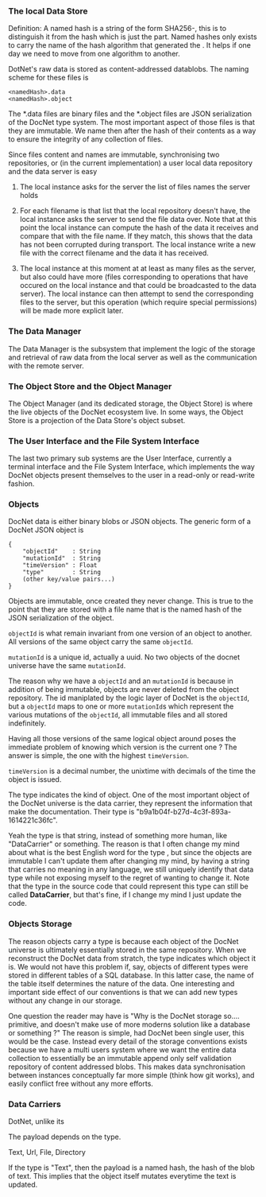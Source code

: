 
### The local Data Store

Definition: A named hash is a string of the form SHA256-<HEXCODE>, this is to distinguish it from the hash which is just the <HEXCODE> part. Named hashes only exists to carry the name of the hash algorithm that generated the <HEXCODE>. It helps if one day we need to move from one algorithm to another. 

DotNet's raw data is stored as content-addressed datablobs. The naming scheme for these files is

    <namedHash>.data
    <namedHash>.object

The *.data files are binary files and the *.object files are JSON serialization of the DocNet type system. The most important aspect of those files is that they are immutable. We name then after the hash of their contents as a way to ensure the integrity of any collection of files. 

Since files content and names are immutable, synchronising two repositories, or (in the current implementation) a user local data repository and the data server is easy

1. The local instance asks for the server the list of files names the server holds

2. For each filename is that list that the local repository doesn't have, the local instance asks the server to send the file data over. Note that at this point the local instance can compute the hash of the data it receives and compare that with the file name. If they match, this shows that the data has not been corrupted during transport. The local instance write a new file with the correct filename and the data it has received. 

3. The local instance at this moment at at least as many files as the server, but also could have more (files corresponding to operations that have occured on the local instance and that could be broadcasted to the data server). The local instance can then attempt to send the corresponding files to the server, but this operation (which require special permissions) will be made more explicit later.


### The Data Manager 

The Data Manager is the subsystem that implement the logic of the storage and retrieval of raw data from the local server as well as the communication with the remote server.

### The Object Store and the Object Manager


The Object Manager (and its dedicated storage, the Object Store) is where the live objects of the DocNet ecosystem live. In some ways, the Object Store is a projection of the Data Store's object subset.

### The User Interface and the File System Interface

The last two primary sub systems are the User Interface, currently a terminal interface and the File System Interface, which implements the way DocNet objects present themselves to the user in a read-only or read-write fashion.

### Objects

DocNet data is either binary blobs or JSON objects. The generic form of a DocNet JSON object is

```
{
	"objectId"    : String
	"mutationId"  : String
	"timeVersion" : Float
	"type"        : String
    (other key/value pairs...)
}
```

Objects are immutable, once created they never change. This is true to the point that they are stored with a file name that is the named hash of the JSON serialization of the object.  

`objectId` is what remain invariant from one version of an object to another. All versions of the same object carry the same `objectId`. 

`mutationId` is a unique id, actually a uuid. No two objects of the docnet universe have the same `mutationId`.

The reason why we have a `objectId` and an `mutationId` is because in addition of being immutable, objects are never deleted from the object repository. The id maniplated by the logic layer of DocNet is the `objectId`, but a `objectId` maps to one or more `mutationId`s which represent the various mutations of the `objectId`, all immutable files and all stored indefinitely.

Having all those versions of the same logical object around poses the immediate problem of knowing which version is the current one ? The answer is simple, the one with the highest `timeVersion`. 

`timeVersion` is a decimal number, the unixtime with decimals of the time the object is issued.

The type indicates the kind of object. One of the most important object of the DocNet universe is the data carrier, they represent the information that make the documentation. Their type is "b9a1b04f-b27d-4c3f-893a-1614221c36fc".

Yeah the type is that string, instead of something more human, like "DataCarrier" or something. The reason is that I often change my mind about what is the best English word for the type , but since the objects are immutable I can't update them after changing my mind, by having a string that carries no meaning in any language, we still uniquely identify that data type while not exposing myself to the regret of wanting to change it. Note that the type in the source code that could represent this type can still be called **DataCarrier**, but that's fine, if I change my mind I just update the code. 

### Objects Storage

The reason objects carry a type is because each object of the DocNet universe is ultimately essentially stored in the same repository. When we reconstruct the DocNet data from stratch, the type indicates which object it is. We would not have this problem if, say, objects of different types were stored in different tables of a SQL database. In this latter case, the name of the table itself determines the nature of the data. One interesting and important side effect of our conventions is that we can add new types without any change in our storage.

One question the reader may have is "Why is the DocNet storage so.... primitive, and doesn't make use of more moderns solution like a database or something ?" The reason is simple, had DocNet been single user, this would be the case. Instead every detail of the storage conventions exists because we have a multi users system where we want the entire data collection to essentially be an immutable append only self validation repository of content addressed blobs. This makes data synchronisation between instances conceptually far more simple (think how git works), and easily conflict free without any more efforts.


### Data Carriers


DotNet, unlike its 

The payload depends on the type. 

Text, Url, File, Directory

If the type is "Text", then the payload is a named hash, the hash of the blob of text. This implies that the object itself mutates everytime the text is updated. 



